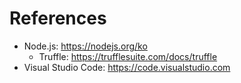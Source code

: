 # References

- Node.js: https://nodejs.org/ko
  - Truffle: https://trufflesuite.com/docs/truffle
- Visual Studio Code: https://code.visualstudio.com
